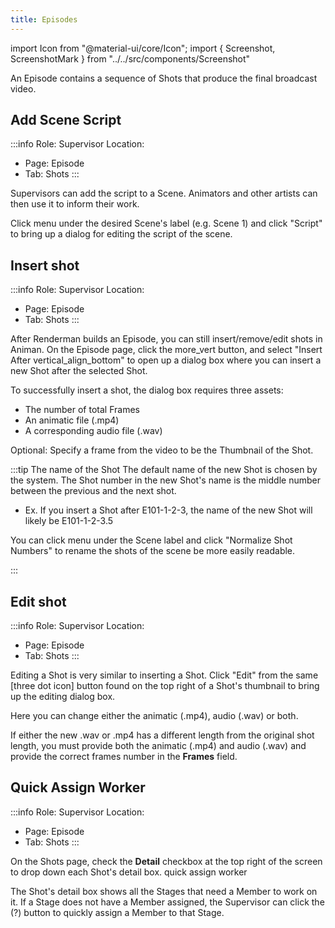 ```yaml
---
title: Episodes
---
```

import Icon from "@material-ui/core/Icon";
import { Screenshot, ScreenshotMark } from "../../src/components/Screenshot"

An Episode contains a sequence of Shots that produce the final broadcast video.

## Add Scene Script
:::info
Role: Supervisor
Location: 
- Page: Episode
- Tab: Shots
:::

Supervisors can add the script to a Scene. Animators and other artists can then use it to inform their work.

Click <Icon>menu</Icon> under the desired Scene's label (e.g. Scene 1) and click "Script" to bring up a dialog for editing the script of the scene.

<Screenshot image="/screenshot/episode_shots.png">
  <ScreenshotMark x="8.6%" y="71.5%" width="4.8%" height="8.5%" textPosition="right" borderRadius="50%"></ScreenshotMark>
</Screenshot>

## Insert shot
:::info
Role: Supervisor
Location: 
- Page: Episode
- Tab: Shots
:::

After Renderman builds an Episode, you can still insert/remove/edit shots in Animan.
On the Episode page, click the <Icon>more_vert</Icon> button, and select "Insert After <Icon>vertical_align_bottom</Icon>" to open up a dialog box where you can insert a new Shot after the selected Shot.

<Screenshot image="/screenshot/episode_shows_options.png">
  <ScreenshotMark x="45.3%" y="42%" width="6%" height="8.5%" textPosition="right" borderRadius="50%"></ScreenshotMark>
</Screenshot>

To successfully insert a shot, the dialog box requires three assets:

- The number of total Frames
- An animatic file (.mp4)
- A corresponding audio file (.wav)

Optional: Specify a frame from the video to be the Thumbnail of the Shot.

<Screenshot image="/screenshot/episode_shows_insert_shot.png">
</Screenshot>

:::tip The name of the Shot
The default name of the new Shot is chosen by the system.
The Shot number in the new Shot's name is the middle number between the previous and the next shot.
- Ex. If you insert a Shot after E101-1-2-3, the name of the new Shot will likely be E101-1-2-3.5

You can click <Icon>menu</Icon> under the Scene label and click "Normalize Shot Numbers" to
rename the shots of the scene be more easily readable.

<Screenshot image="/screenshot/episode_shows_normalize_shotnames.png">
    <ScreenshotMark x="12%" y="37.5%" width="9%" height="15%" textPosition="right" borderRadius="50%"></ScreenshotMark>
    <ScreenshotMark x="35%" y="79%" width="52%" height="16%" textPosition="right" borderRadius="10px"></ScreenshotMark>
</Screenshot>
:::

## Edit shot
:::info
Role: Supervisor
Location: 
- Page: Episode
- Tab: Shots
:::

Editing a Shot is very similar to inserting a Shot. Click "Edit" from the same [three dot icon] button found on the top right of a Shot's thumbnail to bring up the editing dialog box.

<Screenshot image="/screenshot/episode_shows_options.png">
    <ScreenshotMark x="57%" y="51.5%" width="18%" height="10%" textPosition="right" borderRadius="10px"></ScreenshotMark>
</Screenshot>

Here you can change either the animatic (.mp4), audio (.wav) or both.

If either the new .wav or .mp4 has a different length from the original shot length, you must provide both the animatic (.mp4) and audio (.wav) and provide the correct frames number in the **Frames** field.

## Quick Assign Worker
:::info
Role: Supervisor
Location: 
- Page: Episode
- Tab: Shots
:::

On the Shots page, check the **Detail** checkbox at the top right of the screen to drop down each Shot's detail box.
<Screenshot image="/screenshot/episode_shots_detail.png">
  <ScreenshotMark x="93.5%" y="24%" width="10%" height="8%" textPosition="right" borderRadius="10px"></ScreenshotMark>
  <ScreenshotMark x="29.2%" y="66%" width="4.6%" height="9%" textPosition="right" borderRadius="50%">
    quick assign worker
  </ScreenshotMark>
</Screenshot>

The Shot's detail box shows all the Stages that need a Member to work on it. If a Stage does not have a Member assigned, the Supervisor can click the (?) button to quickly assign a Member to that Stage.